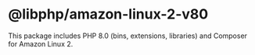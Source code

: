 # @libphp/amazon-linux-2-v80

This package includes PHP 8.0 (bins, extensions, libraries) and Composer for Amazon Linux 2.
